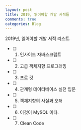 ```yaml
---
layout: post
title: 2019, 읽어야할 개발 서적들
comments: true
categories: Blog
---
```


2019년, 읽어야할 개발 서적 리스트.

- [ ] 1. 인사이드 자바스크립트

- [ ] 2. 고급 객체지향 프로그래밍

- [ ] 3. 프로 깃

- [ ] 4. 관계형 데이터베이스 실전 입문

- [ ] 5. 객체지향의 사실과 오해

- [ ] 6. 이것이 MySQL 이다.

- [ ] 7. Clean Code